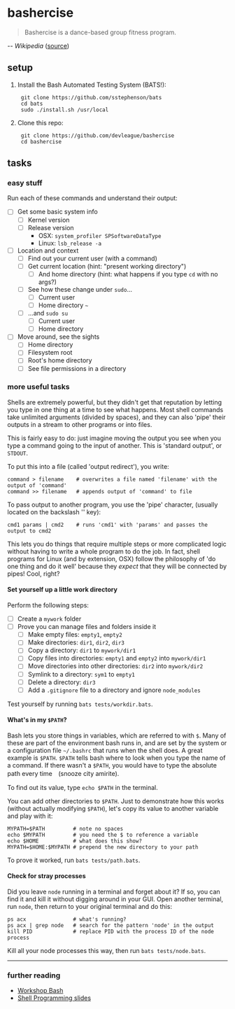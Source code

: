 # bashercise

> Bashercise is a dance-based group fitness program.

-- *Wikipedia* ([source](https://en.wikipedia.org/wiki/Jazzercise))

## setup

1. Install the Bash Automated Testing System (BATS!):

		git clone https://github.com/sstephenson/bats
		cd bats
		sudo ./install.sh /usr/local
		
2. Clone this repo:

		git clone https://github.com/devleague/bashercise
		cd bashercise

## tasks

### easy stuff

Run each of these commands and understand their output:

- [ ] Get some basic system info
  - [ ] Kernel version
  - [ ] Release version
	  - OSX: `system_profiler SPSoftwareDataType`
	  - Linux: `lsb_release -a`
- [ ] Location and context
  - [ ] Find out your current user (with a command)
  - [ ] Get current location (hint: "present working directory")
	- [ ] And home directory (hint: what happens if you type `cd` with no args?)
  - [ ] See how these change under `sudo`...
      - [ ] Current user
      - [ ] Home directory `~`
  - [ ] ...and `sudo su`
      - [ ] Current user
      - [ ] Home directory
- [ ] Move around, see the sights
  - [ ] Home directory
  - [ ] Filesystem root
  - [ ] Root's home directory
  - [ ] See file permissions in a directory

### more useful tasks

Shells are extremely powerful, but they didn't get that reputation by letting
you type in one thing at a time to see what happens. Most shell commands take
unlimited arguments (divided by spaces), and they can also 'pipe' their outputs
in a stream to other programs or into files.

This is fairly easy to do: just imagine moving the output you see when you type
a command going to the input of another. This is 'standard output', or `STDOUT`.

To put this into a file (called 'output redirect'), you write:

    command > filename    # overwrites a file named 'filename' with the output of 'command'
    command >> filename   # appends output of 'command' to file

To pass output to another program, you use the 'pipe' character, (usually
located on the backslash '\' key):

    cmd1 params | cmd2    # runs 'cmd1' with 'params' and passes the output to cmd2

This lets you do things that require multiple steps or more complicated logic
without having to write a whole program to do the job. In fact, shell programs
for Linux (and by extension, OSX) follow the philosophy of 'do one thing and do
it well' because they *expect* that they will be connected by pipes! Cool,
right?

#### Set yourself up a little work directory

Perform the following steps:

- [ ] Create a `mywork` folder
- [ ] Prove you can manage files and folders inside it
  - [ ] Make empty files: `empty1`, `empty2`
  - [ ] Make directories: `dir1`, `dir2`, `dir3`
  - [ ] Copy a directory: `dir1` to `mywork/dir1`
  - [ ] Copy files into directories: `empty1` and `empty2` into `mywork/dir1`
  - [ ] Move directories into other directories: `dir2` into `mywork/dir2`
  - [ ] Symlink to a directory: `sym1` to `empty1`
  - [ ] Delete a directory: `dir3`
  - [ ] Add a `.gitignore` file to a directory and ignore `node_modules`

Test yourself by running `bats tests/workdir.bats`.

#### What's in my `$PATH`?

Bash lets you store things in variables, which are referred to with `$`. Many of
these are part of the environment bash runs in, and are set by the system or a
configuration file `~/.bashrc` that runs when the shell does. A great example is
`$PATH`. `$PATH` tells bash where to look when you type the name of a
command. If there wasn't a `$PATH`, you would have to type the absolute path
every time　(snooze city amirite).

To find out its value, type `echo $PATH` in the terminal.

You can add other directories to `$PATH`. Just to demonstrate how this works
(without actually modifying `$PATH`), let's copy its value to another variable
and play with it:

    MYPATH=$PATH         # note no spaces
    echo $MYPATH         # you need the $ to reference a variable
    echo $HOME           # what does this show?
    MYPATH=$HOME:$MYPATH # prepend the new directory to your path

To prove it worked, run `bats tests/path.bats`.

#### Check for stray processes

Did you leave `node` running in a terminal and forget about it? If so, you can
find it and kill it without digging around in your GUI. Open another terminal,
run `node`, then return to your original terminal and do this:

    ps acx               # what's running?
    ps acx | grep node   # search for the pattern 'node' in the output
    kill PID             # replace PID with the process ID of the node process

Kill all your node processes this way, then run `bats tests/node.bats`.

------

### further reading

- [Workshop Bash](http://workshop-bash.com/)
- [Shell Programming slides](http://www.udel.edu/it/learnit/course/class_materials/Unix_Workshop_Series/Shell-Programming-UNIX.pdf)
